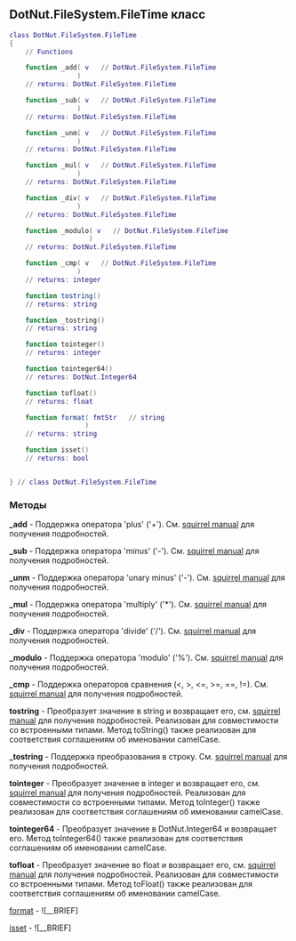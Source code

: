## DotNut.FileSystem.FileTime класс


```lua
class DotNut.FileSystem.FileTime
{
    // Functions

    function _add( v   // DotNut.FileSystem.FileTime
                 )
    // returns: DotNut.FileSystem.FileTime

    function _sub( v   // DotNut.FileSystem.FileTime
                 )
    // returns: DotNut.FileSystem.FileTime

    function _unm( v   // DotNut.FileSystem.FileTime
                 )
    // returns: DotNut.FileSystem.FileTime

    function _mul( v   // DotNut.FileSystem.FileTime
                 )
    // returns: DotNut.FileSystem.FileTime

    function _div( v   // DotNut.FileSystem.FileTime
                 )
    // returns: DotNut.FileSystem.FileTime

    function _modulo( v   // DotNut.FileSystem.FileTime
                    )
    // returns: DotNut.FileSystem.FileTime

    function _cmp( v   // DotNut.FileSystem.FileTime
                 )
    // returns: integer

    function tostring()
    // returns: string

    function _tostring()
    // returns: string

    function tointeger()
    // returns: integer

    function tointeger64()
    // returns: DotNut.Integer64

    function tofloat()
    // returns: float

    function format( fmtStr   // string
                   )
    // returns: string

    function isset()
    // returns: bool


} // class DotNut.FileSystem.FileTime
```



### Методы


**_add** - Поддержка оператора 'plus' ('+'). См. [squirrel manual](http://squirrel-lang.org/squirreldoc/reference/language/metamethods.html#add) для получения подробностей.


**_sub** - Поддержка оператора 'minus' ('-'). См. [squirrel manual](http://squirrel-lang.org/squirreldoc/reference/language/metamethods.html#sub) для получения подробностей.


**_unm** - Поддержка оператора 'unary minus' ('-'). См. [squirrel manual](http://squirrel-lang.org/squirreldoc/reference/language/metamethods.html#unm) для получения подробностей.


**_mul** - Поддержка оператора 'multiply' ('*'). См. [squirrel manual](http://squirrel-lang.org/squirreldoc/reference/language/metamethods.html#mul) для получения подробностей.


**_div** - Поддержка оператора 'divide' ('/'). См. [squirrel manual](http://squirrel-lang.org/squirreldoc/reference/language/metamethods.html#div) для получения подробностей.


**_modulo** - Поддержка оператора 'modulo' ('%'). См. [squirrel manual](http://squirrel-lang.org/squirreldoc/reference/language/metamethods.html#modulo) для получения подробностей.


**_cmp** - Поддержка операторов сравнения (<, >, <=, >=, ==, !=). См. [squirrel manual](http://squirrel-lang.org/squirreldoc/reference/language/metamethods.html#cmp) для получения подробностей.


**tostring** - Преобразует значение в string и возвращает его, см. [squirrel manual](http://squirrel-lang.org/squirreldoc/reference/language/builtin_functions.html#string) для получения подробностей. Реализован для совместимости со встроенными типами. Метод toString() также реализован для соответствия соглашениям об именовании camelCase.


**_tostring** - Поддержка преобразования в строку. См. [squirrel manual](http://squirrel-lang.org/squirreldoc/reference/language/metamethods.html#tostring) для получения подробностей.


**tointeger** - Преобразует значение в integer и возвращает его, см. [squirrel manual](http://squirrel-lang.org/squirreldoc/reference/language/builtin_functions.html#integer) для получения подробностей. Реализован для совместимости со встроенными типами. Метод toInteger() также реализован для соответствия соглашениям об именовании camelCase.


**tointeger64** - Преобразует значение в DotNut.Integer64 и возвращает его. Метод toInteger64() также реализован для соответствия соглашениям об именовании camelCase.


**tofloat** - Преобразует значение во float и возвращает его, см. [squirrel manual](http://squirrel-lang.org/squirreldoc/reference/language/builtin_functions.html#float) для получения подробностей. Реализован для совместимости со встроенными типами. Метод  toFloat() также реализован для соответствия соглашениям об именовании camelCase.


[format](../../DotNut/FileSystem/FileTime/format.md) - ![__BRIEF]


[isset](../../DotNut/FileSystem/FileTime/isset.md) - ![__BRIEF]


